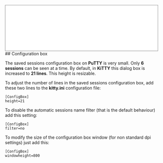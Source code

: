 <div style="text-align: center;"><iframe src="gad.html" frameborder="0" scrolling="no" style="border: 1px solid gray; padding: 0; overflow:hidden; scrolling: no; top:0; left: 0; width: 100%;" onload="this.style.height=(this.contentWindow.document.body.scrollHeight+5)+'px';"></iframe></div>
## Configuration box

The saved sessions configuration box on **PuTTY** is very small. Only **6 sessions** can be seen at a time. By default, in **KiTTY** this dialog box is increased to **21 lines**. This height is resizable.

To adjust the number of lines in the saved sessions configuration box, add these two lines to the **kitty.ini** configuration file:

    [ConfigBox]
    height=21
 
To  disable the automatic sessions name filter (that is the default behaviour) add this setting:

    [ConfigBox]
    filter=no

To modify the size of the configuration box window (for non standard dpi settings) just add this:

    [ConfigBox]
    windowheight=800
